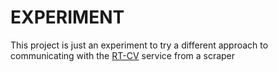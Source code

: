 # EXPERIMENT

This project is just an experiment to try a different approach to communicating with the [RT-CV](https://github.com/script-development/RT-CV) service from a scraper
